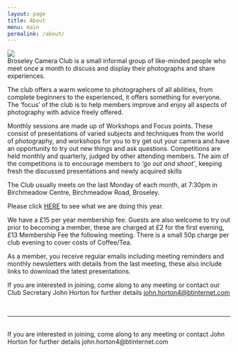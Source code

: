 ```yaml
---
layout: page
title: About
menu: main
permalink: /about/
---
```


<img class="col one right" src="/assets/img/prof_pic.jpg">

<br/>
Broseley Camera Club is a small informal group of like-minded people who meet once a month to discuss and display their photographs and share experiences. 

The club offers a warm welcome to photographers of all abilities, from complete beginners to the experienced, it offers something for everyone. The ‘focus’ of the club is to help members improve and enjoy all aspects of photography with advice freely offered.

Monthly sessions are made up of Workshops and Focus points. These consist of presentations of varied subjects and techniques from the world of photography, and workshops for you to try get out your camera and have an opportunity to try out new things and ask questions. Competitions are held monthly and quarterly, judged by other attending members. The aim of the competitions is to encourage members to *‘go out and shoot’*, keeping fresh the discussed presentations and newly acquired skills
  
The Club usually meets on the last Monday of each month, at 7:30pm in Birchmeadow Centre, Birchmeadow Road, Broseley. 

Please click <a href="{{ site.url }}/programme/">HERE</a> to see what we are doing this year.

We have a £15 per year membership fee. Guests are also welcome to try out prior to becoming a member, these are charged at £2 for the first evening, £13 Membership Fee the following meeting. There is a small 50p charge per club evening to cover costs of Coffee/Tea. 

As a member, you receive regular emails including meeting reminders and monthly newsletters with details from the last meeting, these also include links to download the latest presentations.
 
If you are interested in joining, come along to any meeting or contact our Club Secretary John Horton for further details <a href="mailto:john.horton4@btinternet.com">john.horton4@btinternet.com</a>


<br/>
<hr/>
<br/>
<span class="contacticon center">
	<a href="mailto:BroseleyPhotography@gmail.com"><i class="fa fa-envelope-square"></i></a>
<!--<a href="https://github.com" target="_blank"><i class="fa fa-github-square"></i></a>
	<a href="https://www.linkedin.com" target="_blank"><i class="fa fa-linkedin-square"></i></a>
	<a href="http://tumblr.com" target="_blank"><i class="fa fa-tumblr-square"></i></a> -->
	<a href="https://twitter.com/BroseleyPhoto" target="_blank"><i class="fa fa-twitter-square"></i></a>
</span>

<div class="col three caption">
	If you are interested in joining, come along to any meeting or contact John Horton for further details john.horton4@btinternet.com
</div>

